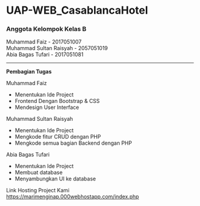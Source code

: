 # UAP-WEB_CasablancaHotel

<h3>Anggota Kelompok Kelas B</h3>

Muhammad Faiz - 2017051007 <br>
Muhammad Sultan Raisyah - 2057051019 <br>
Abia Bagas Tufari - 2017051081


<hr>

<b>Pembagian Tugas</b>

Muhammad Faiz
- Menentukan Ide Project
- Frontend Dengan Bootstrap & CSS
- Mendesign User Interface

Muhammad Sultan Raisyah
- Menentukan Ide Project
- Mengkode fitur CRUD dengan PHP
- Mengkode semua bagian Backend dengan PHP

Abia Bagas Tufari
- Menentukan Ide Project
- Membuat database
- Menyambungkan UI ke database

Link Hosting Project Kami
<br>
https://marimenginap.000webhostapp.com/index.php
